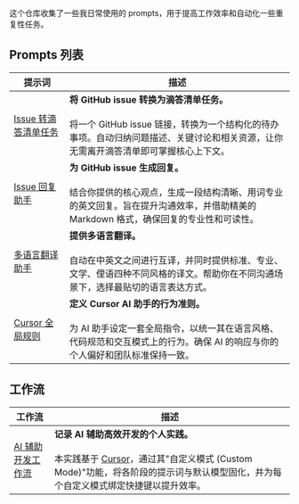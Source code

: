 这个仓库收集了一些我日常使用的 prompts，用于提高工作效率和自动化一些重复性任务。

## Prompts 列表

| 提示词 | 描述 |
| --- | --- |
| [Issue 转滴答清单任务](./issue_todo.md) | **将 GitHub issue 转换为滴答清单任务。**<br/><br/>将一个 GitHub issue 链接，转换为一个结构化的待办事项。自动归纳问题描述、关键讨论和相关资源，让你无需离开滴答清单即可掌握核心上下文。 |
| [Issue 回复助手](./issue_reply.md) | **为 GitHub issue 生成回复。**<br/><br/>结合你提供的核心观点，生成一段结构清晰、用词专业的英文回复。旨在提升沟通效率，并借助精美的 Markdown 格式，确保回复的专业性和可读性。 |
| [多语言翻译助手](./multilingual_translation_prompt.md) | **提供多语言翻译。**<br/><br/>自动在中英文之间进行互译，并同时提供标准、专业、文学、俚语四种不同风格的译文。帮助你在不同沟通场景下，选择最贴切的语言表达方式。 |
| [Cursor 全局规则](./cursor.md) | **定义 Cursor AI 助手的行为准则。**<br/><br/>为 AI 助手设定一套全局指令，以统一其在语言风格、代码规范和交互模式上的行为。确保 AI 的响应与你的个人偏好和团队标准保持一致。 |

## 工作流

| 工作流 | 描述 |
| --- | --- |
| [AI 辅助开发工作流](./code_workflow/README.md) | **记录 AI 辅助高效开发的个人实践。**<br/><br/>本实践基于 [Cursor](https://cursor.sh/)，通过其"自定义模式 (Custom Mode)"功能，将各阶段的提示词与默认模型固化，并为每个自定义模式绑定快捷键以提升效率。 |
